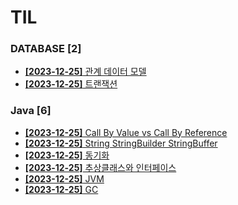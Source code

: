 # TIL
 
### DATABASE [2]
- [**[2023-12-25]**  관계 데이터 모델](https://github.com/A-lass/TIL/blob/main/DATABASE/관계_데이터_모델.md)
- [**[2023-12-25]**  트랜잭션](https://github.com/A-lass/TIL/blob/main/DATABASE/트랜잭션.md)
### Java [6]
- [**[2023-12-25]**  Call By Value vs Call By Reference](https://github.com/A-lass/TIL/blob/main/Java/Call_By_Value_vs_Call_By_Reference.md)
- [**[2023-12-25]**  String StringBuilder StringBuffer](https://github.com/A-lass/TIL/blob/main/Java/String_StringBuilder_StringBuffer.md)
- [**[2023-12-25]**  동기화](https://github.com/A-lass/TIL/blob/main/Java/동기화.md)
- [**[2023-12-25]**  추상클래스와 인터페이스](https://github.com/A-lass/TIL/blob/main/Java/추상클래스와_인터페이스.md)
- [**[2023-12-25]**  JVM](https://github.com/A-lass/TIL/blob/main/Java/JVM.md)
- [**[2023-12-25]**  GC](https://github.com/A-lass/TIL/blob/main/Java/GC.md)
